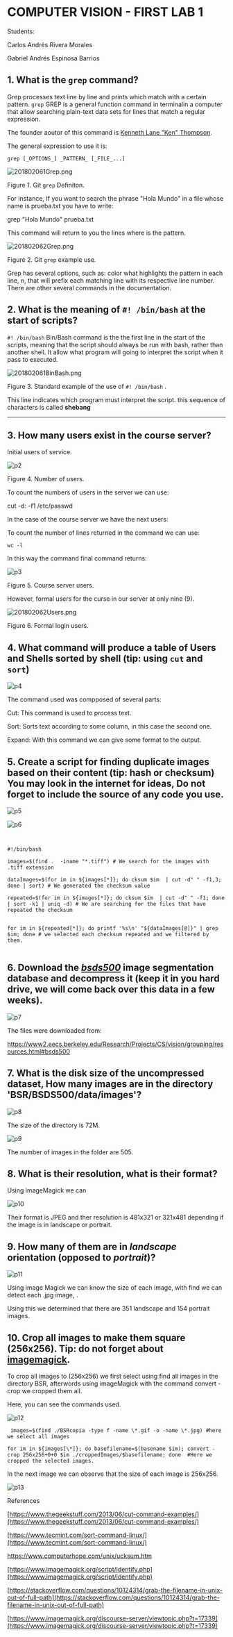 <!--- 20180206AnswersFirstLab1CARMandGAEB first feedback  -->
# **COMPUTER VISION - FIRST LAB 1**

Students: 

Carlos Andrés Rivera Morales

Gabriel Andrés Espinosa Barrios

## 1.  What is the ``grep`` command?

Grep processes text line by line and prints which match with a certain pattern. ``grep`` GREP is a general function command in terminalin a computer that allow searching plain-text data sets for lines that match a regular expression.

The founder aoutor of this command is [Kenneth Lane "Ken" Thompson](http://www.computerhistory.org/fellowawards/hall/ken-thompson/).


The general expression to use it is:

```grep [_OPTIONS_] _PATTERN_ [_FILE_...]```

![201802061Grep.png](https://fthmb.tqn.com/w64NmuHYjNFk_KSG6MJnu5VHkvQ=/768x0/filters:no_upscale()/grep-56b1ea713df78cdfa00329f4.png)

Figure 1. Git ``grep`` Definiton.


For instance,  If you want to search the phrase &quot;Hola Mundo&quot; in a file whose name is prueba.txt you have to write:

grep &quot;Hola Mundo&quot; prueba.txt

This command will return to you the lines where is the pattern.


![201802062Grep.png](https://github.com/ComputerVisionUniandes/IBIO4680/blob/master/01-Linux/Answers/ImagesLab1/201802061.png)

Figure 2. Git ``grep`` example use.

Grep has several options, such as:  color what highlights the pattern in each line, n, that will prefix  each matching line with its respective line number. There are other several commands in the documentation.


## 2. What is the meaning of ``#! /bin/bash`` at the start of scripts?

``#! /bin/bash`` Bin/Bash command is the the first line in the start of the scripts, meaning that the script should always be run with bash, rather than another shell. It allow what program will going to interpret the script when it pass to executed.

![201802061BinBash.png](https://www.howtogeek.com/wp-content/uploads/2016/07/ximg_577afca4b621d.png.pagespeed.gp+jp+jw+pj+ws+js+rj+rp+rw+ri+cp+md.ic.QmMEOwvkd2.png)

Figure 3. Standard example of the use of ``#! /bin/bash`` .

This line indicates which program must interpret the script. this sequence of characters is called **shebang**

** **

## 3. How many users exist in the course server?
Initial users of service.

![p2](ImagesLab1/p2.png)

Figure 4. Number of users.

To count the numbers of users in the server we can use:

cut -d: -f1 /etc/passwd

In the case of the course server we have the next users:



To count the number of lines returned in the command we can use:

```wc -l```



In this way the command final command returns:


![p3](ImagesLab1/p3.png)

Figure 5. Course server users.


However, formal users for the curse in our server at only nine (9).

![201802062Users.png](https://github.com/ComputerVisionUniandes/IBIO4680/blob/master/01-Linux/Answers/ImagesLab1/201802062.png)

Figure 6. Formal login users.


## 4. What command will produce a table of Users and Shells sorted by shell (tip: using ``cut`` and ``sort``)


![p4](ImagesLab1/p4.png)

The command used was compposed of several parts:

Cut: This command is used to process text.

Sort: Sorts text according to some column, in this case the second one.

Expand: With this command we can give some format to the output.



## 5. Create a script for finding duplicate images based on their content (tip: hash or checksum) You may look in the internet for ideas, Do not forget to include the source of any code you use.


![p5](ImagesLab1/p5.png)


![p6](ImagesLab1/p6.png)

```


#!/bin/bash

images=$(find .  -iname "*.tiff") # We search for the images with .tiff extension

dataImages=$(for im in ${images[*]}; do cksum $im  | cut -d" " -f1,3; done | sort) # We generated the checksum value

repeated=$(for im in ${images[*]}; do cksum $im  | cut -d" " -f1; done | sort -k1 | uniq -d) # We are searching for the files that have  repeated the checksum 


for im in ${repeated[*]}; do printf '%s\n' "${dataImages[@]}" | grep $im; done # we selected each checksum repeated and we filtered by them.


```

## 6. Download the [*bsds500*](https://www2.eecs.berkeley.edu/Research/Projects/CS/vision/grouping/resources.html#bsds500) image segmentation database and decompress it (keep it in you hard drive, we will come back over this data in a few weeks).


![p7](ImagesLab1/p7.png)


The files were downloaded from:

https://www2.eecs.berkeley.edu/Research/Projects/CS/vision/grouping/resources.html#bsds500

## 7. What is the disk size of the uncompressed dataset, How many images are in the directory 'BSR/BSDS500/data/images'?


![p8](ImagesLab1/p8.png)

The size of the directory is 72M.


![p9](ImagesLab1/p9.png)

The number of images in the folder are 505.

## 8. What is their resolution, what is their format?

Using  imageMagick we can

![p10](ImagesLab1/p10.png)

 Their format is JPEG and ther resolution is 481x321 or 321x481 depending if the image is in landscape or portrait.

## 9. How many of them are in *landscape* orientation (opposed to *portrait*)?


![p11](ImagesLab1/p11.png)

Using image Magick we can know the size of each image, with find we can detect each .jpg image, .

Using this we determined that there are 351 landscape and 154 portrait images.

## 10. Crop all images to make them square (256x256). Tip: do not forget about  [imagemagick](http://www.imagemagick.org/script/index.php).

To crop all images to (256x256) we first select using find all images in the directory BSR, afterwords using imageMagick with the command convert -crop we cropped them all.

Here, you can see the commands used.

![p12](ImagesLab1/p12.png)

```
 images=$(find ./BSRcopia -type f -name \*.gif -o -name \*.jpg) #here we select all images

for im in ${images[\*]}; do basefilename=$(basename $im); convert -crop 256x256+0+0 $im ./croppedImages/$basefilename; done  #Here we cropped the selected images.

```

In the next image we can observe that the size of each image is 256x256.


![p13](ImagesLab1/p13.png)

References

[https://www.thegeekstuff.com/2013/06/cut-command-examples/](https://www.thegeekstuff.com/2013/06/cut-command-examples/)

[https://www.tecmint.com/sort-command-linux/](https://www.tecmint.com/sort-command-linux/)

https://www.computerhope.com/unix/ucksum.htm

[https://www.imagemagick.org/script/identify.php](https://www.imagemagick.org/script/identify.php)

[https://stackoverflow.com/questions/10124314/grab-the-filename-in-unix-out-of-full-path](https://stackoverflow.com/questions/10124314/grab-the-filename-in-unix-out-of-full-path)

[https://www.imagemagick.org/discourse-server/viewtopic.php?t=17339](https://www.imagemagick.org/discourse-server/viewtopic.php?t=17339)




